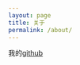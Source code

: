 ```yaml
---
layout: page
title: 关于
permalink: /about/
---
```


我的[github](https://github.com/NicolasJackson/)
<!-- <a href="https://github.com/{{ include.username }}">
	<span class="icon icon--github">{% include icon-github.svg %}</span>
	<span class="username">{{ include.username }}</span>
</a> -->
